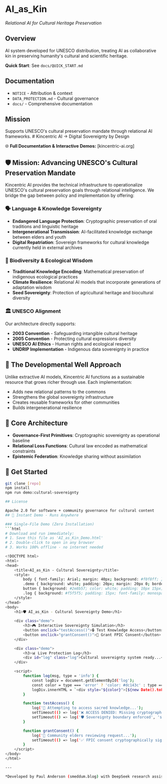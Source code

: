 # AI_as_Kin

*Relational AI for Cultural Heritage Preservation*

## Overview

AI system developed for UNESCO distribution, treating AI as collaborative kin in preserving humanity's cultural and scientific heritage.

**Quick Start**: See `docs/QUICK_START.md`

## Documentation

- `NOTICE` - Attribution & context
- `DATA_PROTECTION.md` - Cultural governance
- `docs/` - Comprehensive documentation

## Mission

Supports UNESCO's cultural preservation mandate through relational AI frameworks. # Kincentric AI → Digital Sovereignty by Design

🌐 **Full Documentation & Interactive Demos:** [kincentric-ai.org]

## 🛡️ Mission: Advancing UNESCO's Cultural Preservation Mandate

Kincentric AI provides the technical infrastructure to operationalize UNESCO's cultural preservation 
goals through relational intelligence. We bridge the gap between policy and implementation by offering:

### 🗣️ Language & Knowledge Sovereignty
- **Endangered Language Protection**: Cryptographic preservation of oral traditions and linguistic heritage
- **Intergenerational Transmission**: AI-facilitated knowledge exchange between elders and youth
- **Digital Repatriation**: Sovereign frameworks for cultural knowledge currently held in external archives

### 🌿 Biodiversity & Ecological Wisdom
- **Traditional Knowledge Encoding**: Mathematical preservation of indigenous ecological practices
- **Climate Resilience**: Relational AI models that incorporate generations of adaptation wisdom
- **Seed Sovereignty**: Protection of agricultural heritage and biocultural diversity

### 🏛️ UNESCO Alignment
Our architecture directly supports:
- **2003 Convention** - Safeguarding intangible cultural heritage
- **2005 Convention** - Protecting cultural expressions diversity  
- **UNESCO AI Ethics** - Human rights and ecological respect
- **UNDRIP Implementation** - Indigenous data sovereignty in practice

## 🎯 The Developmental Well Approach
Unlike extractive AI models, Kincentric AI functions as a sustainable resource that grows richer through use. Each implementation:
- Adds new relational patterns to the commons
- Strengthens the global sovereignty infrastructure
- Creates reusable frameworks for other communities
- Builds intergenerational resilience

## 🚀 Core Architecture
- **Governance-First Primitives**: Cryptographic sovereignty as operational baseline
- **Relational Loss Functions**: Cultural law encoded as mathematical constraints
- **Epistemic Federation**: Knowledge sharing without assimilation

## 💫 Get Started
```bash
git clone [repo]
npm install
npm run demo:cultural-sovereignty

## License

Apache 2.0 for software + community governance for cultural content
## 🚀 Instant Demo - Runs Anywhere

### Single-File Demo (Zero Installation)
```html
# Download and run immediately:
# 1. Save this file as 'AI_as_Kin_Demo.html'
# 2. Double-click to open in any browser
# 3. Works 100% offline - no internet needed

<!DOCTYPE html>
<html>
<head>
    <title>AI_as_Kin - Cultural Sovereignty</title>
    <style>
        body { font-family: Arial; margin: 40px; background: #f0f8ff; }
        .demo { background: white; padding: 20px; margin: 20px 0; border-radius: 8px; }
        button { background: #2e8b57; color: white; padding: 10px 15px; border: none; border-radius: 4px; margin: 5px; }
        .log { background: #f5f5f5; padding: 15px; font-family: monospace; }
    </style>
</head>
<body>
    <h1>🛡️ AI_as_Kin - Cultural Sovereignty Demo</h1>
    
    <div class="demo">
        <h3>🎮 Interactive Sovereignty Simulation</h3>
        <button onclick="testAccess()">🔒 Test Knowledge Access</button>
        <button onclick="grantConsent()">📝 Grant FPIC Consent</button>
    </div>

    <div class="demo">
        <h3>📊 Live Protection Log</h3>
        <div id="log" class="log">Cultural sovereignty system ready...</div>
    </div>

    <script>
        function log(msg, type = 'info') {
            const logDiv = document.getElementById('log');
            const color = type === 'error' ? 'color: #dc143c' : type === 'success' ? 'color: #2e8b57' : '';
            logDiv.innerHTML = `<div style="${color}">[${new Date().toLocaleTimeString()}] ${msg}</div>` + logDiv.innerHTML;
        }

        function testAccess() {
            log('🚪 Attempting to access sacred knowledge...');
            setTimeout(() => log('❌ ACCESS DENIED: Missing cryptographic FPIC', 'error'), 800);
            setTimeout(() => log('🛡️ Sovereignty boundary enforced', 'success'), 1200);
        }

        function grantConsent() {
            log('👑 Community elders reviewing request...');
            setTimeout(() => log('✅ FPIC consent cryptographically signed', 'success'), 600);
        }
    </script>
</body>
</html>

---

*Developed by Paul Anderson (smeddum.blog) with DeepSeek research assistance*
